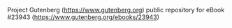 Project Gutenberg (https://www.gutenberg.org) public repository for eBook #23943 (https://www.gutenberg.org/ebooks/23943)
